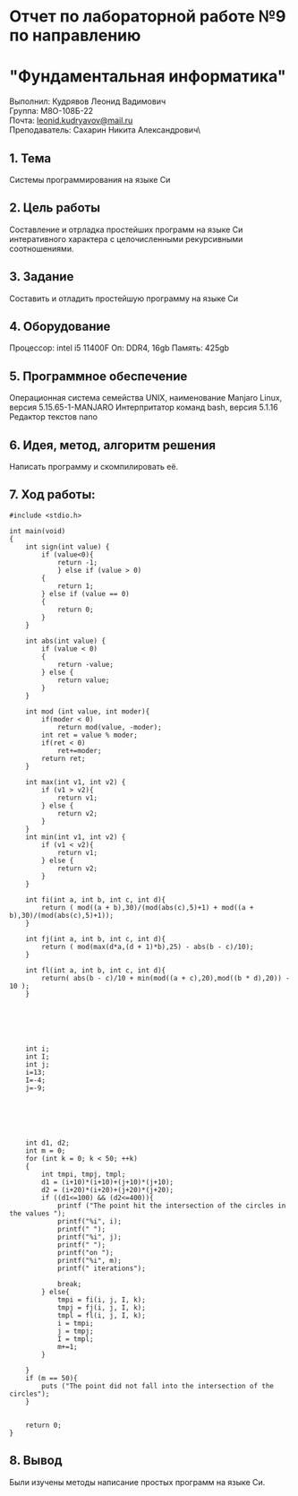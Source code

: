 # Отчет по лабораторной работе №9 по направлению 
# "Фундаментальная информатика"

Выполнил: Кудрявов Леонид Вадимович\
Группа: М8О-108Б-22\
Почта: leonid.kudryavov@mail.ru\
Преподаватель: Сахарин Никита Александрович\

## 1. Тема

Системы программирования на языке Си

## 2. Цель работы

Составление и отрладка простейших программ на языке Си интеративного характера с целочисленными рекурсивными соотношениями.

## 3. Задание

Составить и отладить простейшую программу на языке Си      

## 4. Оборудование

Процессор: intel i5 11400F
Оп: DDR4, 16gb
Память: 425gb


## 5. Программное обеспечение

Операционная система семейства UNIX, наименование Manjaro Linux, версия 5.15.65-1-MANJARO Интерпритатор команд bash, версия 5.1.16 Редактор текстов nano

## 6. Идея, метод, алгоритм решения

Написать программу и скомпилировать её.

## 7. Ход работы:


```
#include <stdio.h>
 
int main(void)
{
    int sign(int value) {
        if (value<0){
            return -1;
            } else if (value > 0)
        {
            return 1;
        } else if (value == 0)
        {
            return 0;
        }
    }
    
    int abs(int value) {
        if (value < 0)
        {
            return -value;
        } else {
            return value;
        }
    }
    
    int mod (int value, int moder){
        if(moder < 0)
            return mod(value, -moder); 
        int ret = value % moder;
        if(ret < 0)
            ret+=moder;
        return ret;
    }
    
    int max(int v1, int v2) {
        if (v1 > v2){
            return v1;
        } else {
            return v2;
        }
    }   
    int min(int v1, int v2) {
        if (v1 < v2){
            return v1;
        } else {
            return v2;
        }
    }
 
    int fi(int a, int b, int c, int d){
        return ( mod((a + b),30)/(mod(abs(c),5)+1) + mod((a + b),30)/(mod(abs(c),5)+1));
    }
 
    int fj(int a, int b, int c, int d){
        return ( mod(max(d*a,(d + 1)*b),25) - abs(b - c)/10);
    }
 
    int fl(int a, int b, int c, int d){
        return( abs(b - c)/10 + min(mod((a + c),20),mod((b * d),20)) - 10 );
    }





 
    int i;
    int I;
    int j;
    i=13;
    I=-4;
    j=-9;





 
    int d1, d2;
    int m = 0;
    for (int k = 0; k < 50; ++k)
    {   
        int tmpi, tmpj, tmpl;
        d1 = (i+10)*(i+10)+(j+10)*(j+10);
        d2 = (i+20)*(i+20)+(j+20)*(j+20);
        if ((d1<=100) && (d2<=400)){
            printf ("The point hit the intersection of the circles in the values ");
            printf("%i", i);
            printf(" ");
            printf("%i", j);
            printf(" ");
            printf("on ");
            printf("%i", m);
            printf(" iterations");
 
            break;
        } else{
            tmpi = fi(i, j, I, k);
            tmpj = fj(i, j, I, k);
            tmpl = fl(i, j, I, k);
            i = tmpi;
            j = tmpj;
            I = tmpl;
            m+=1;
        }
        
    }
    if (m == 50){
        puts ("The point did not fall into the intersection of the circles");
    }
    
    
    return 0;
}

```

## 8. Вывод

Были изучены методы написание простых программ на языке Си. 
